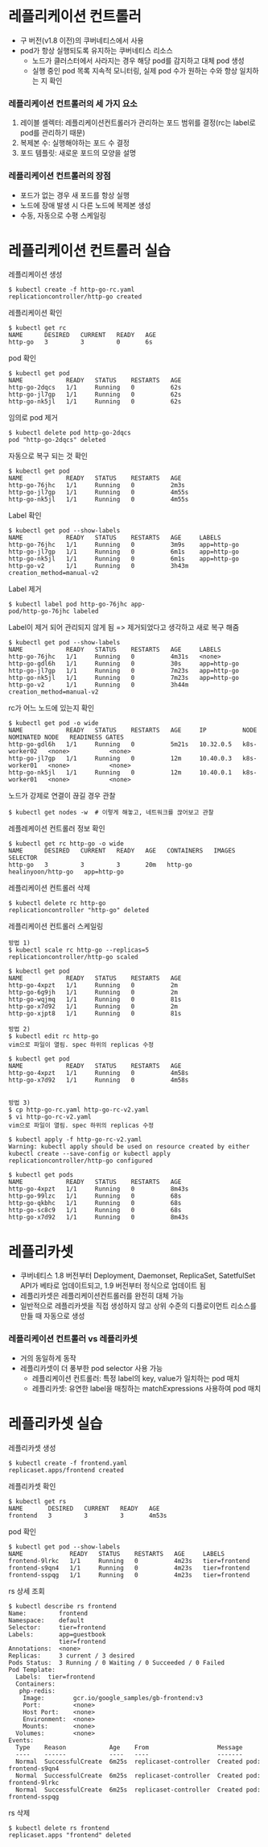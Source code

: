 # 레플리케이션 컨트롤러

- 구 버전(v1.8 이전)의 쿠버네티스에서 사용
- pod가 항상 실행되도록 유지하는 쿠버네티스 리소스
  - 노드가 클러스터에서 사라지는 경우 해당 pod를 감지하고 대체 pod 생성
  - 실행 중인 pod 목록 지속적 모니터링, 실제 pod 수가 원하는 수와 항상 일치하는 지 확인

### 레플리케이션 컨트롤러의 세 가지 요소 

1) 레이블 셀렉터: 레플리케이션컨트롤러가 관리하는 포드 범위를 결정(rc는 label로 pod를 관리하기 때문)
2) 복제본 수: 실행해야하는 포드 수 결정
3) 포드 템플릿: 새로운 포드의 모양을 설명

### 레플리케이션 컨트롤러의 장점

- 포드가 없는 경우 새 포드를 항상 실행
- 노드에 장애 발생 시 다른 노드에 복제본 생성
- 수동, 자동으로 수평 스케일링

# 레플리케이션 컨트롤러 실습

레플리케이션 생성
```
$ kubectl create -f http-go-rc.yaml 
replicationcontroller/http-go created
```

레플리케이션 확인
```
$ kubectl get rc
NAME      DESIRED   CURRENT   READY   AGE
http-go   3         3         0       6s
```

pod 확인
```
$ kubectl get pod
NAME            READY   STATUS    RESTARTS   AGE
http-go-2dqcs   1/1     Running   0          62s
http-go-jl7gp   1/1     Running   0          62s
http-go-nk5jl   1/1     Running   0          62s
```

임의로 pod 제거
```
$ kubectl delete pod http-go-2dqcs
pod "http-go-2dqcs" deleted
```

자동으로 복구 되는 것 확인
```
$ kubectl get pod
NAME            READY   STATUS    RESTARTS   AGE
http-go-76jhc   1/1     Running   0          2m3s
http-go-jl7gp   1/1     Running   0          4m55s
http-go-nk5jl   1/1     Running   0          4m55s
```

Label 확인
```
$ kubectl get pod --show-labels
NAME            READY   STATUS    RESTARTS   AGE     LABELS
http-go-76jhc   1/1     Running   0          3m9s    app=http-go
http-go-jl7gp   1/1     Running   0          6m1s    app=http-go
http-go-nk5jl   1/1     Running   0          6m1s    app=http-go
http-go-v2      1/1     Running   0          3h43m   creation_method=manual-v2
```

Label  제거
```
$ kubectl label pod http-go-76jhc app-
pod/http-go-76jhc labeled 
```

Label이 제거 되어 관리되지 않게 됨 => 제거되었다고 생각하고 새로 복구 해줌
```
$ kubectl get pod --show-labels
NAME            READY   STATUS    RESTARTS   AGE     LABELS
http-go-76jhc   1/1     Running   0          4m31s   <none>
http-go-gdl6h   1/1     Running   0          30s     app=http-go
http-go-jl7gp   1/1     Running   0          7m23s   app=http-go
http-go-nk5jl   1/1     Running   0          7m23s   app=http-go
http-go-v2      1/1     Running   0          3h44m   creation_method=manual-v2
```

rc가 어느 노드에 있는지 확인
```
$ kubectl get pod -o wide
NAME            READY   STATUS    RESTARTS   AGE     IP          NODE           NOMINATED NODE   READINESS GATES
http-go-gdl6h   1/1     Running   0          5m21s   10.32.0.5   k8s-worker02   <none>           <none>
http-go-jl7gp   1/1     Running   0          12m     10.40.0.3   k8s-worker01   <none>           <none>
http-go-nk5jl   1/1     Running   0          12m     10.40.0.1   k8s-worker01   <none>           <none>
```

노드가 강제로 연결이 끊길 경우 관찰
```
$ kubectl get nodes -w  # 이렇게 해놓고, 네트워크를 끊어보고 관찰
```

레플레케이션 컨트롤러 정보 확인
```
$ kubectl get rc http-go -o wide
NAME      DESIRED   CURRENT   READY   AGE   CONTAINERS   IMAGES               SELECTOR
http-go   3         3         3       20m   http-go      healinyoon/http-go   app=http-go
```

레플리케이션 컨트롤러 삭제
```
$ kubectl delete rc http-go
replicationcontroller "http-go" deleted
```
 
레플리케이션 컨트롤러 스케일링
```
방법 1)
$ kubectl scale rc http-go --replicas=5
replicationcontroller/http-go scaled

$ kubectl get pod
NAME            READY   STATUS    RESTARTS   AGE
http-go-4xpzt   1/1     Running   0          2m
http-go-6g9jh   1/1     Running   0          2m
http-go-wqjmq   1/1     Running   0          81s
http-go-x7d92   1/1     Running   0          2m
http-go-xjpt8   1/1     Running   0          81s

방법 2)
$ kubectl edit rc http-go
vim으로 파일이 열림. spec 하위의 replicas 수정

$ kubectl get pod
NAME            READY   STATUS    RESTARTS   AGE
http-go-4xpzt   1/1     Running   0          4m58s
http-go-x7d92   1/1     Running   0          4m58s


방법 3)
$ cp http-go-rc.yaml http-go-rc-v2.yaml
$ vi http-go-rc-v2.yaml
vim으로 파일이 열림. spec 하위의 replicas 수정

$ kubectl apply -f http-go-rc-v2.yaml
Warning: kubectl apply should be used on resource created by either kubectl create --save-config or kubectl apply
replicationcontroller/http-go configured

$ kubectl get pods
NAME            READY   STATUS    RESTARTS   AGE
http-go-4xpzt   1/1     Running   0          8m43s
http-go-99lzc   1/1     Running   0          68s
http-go-qkbhc   1/1     Running   0          68s
http-go-sc8c9   1/1     Running   0          68s
http-go-x7d92   1/1     Running   0          8m43s
```

# 레플리카셋

- 쿠버네티스 1.8 버전부터 Deployment, Daemonset, ReplicaSet, SatetfulSet API가 베타로 업데이트되고, 1.9 버전부터 정식으로 업데이트 됨
- 레플리카셋은 레플리케이션컨트롤러를 완전히 대체 가능
- 일반적으로 레플리카셋을 직접 생성하지 않고 상위 수준의 디플로이먼트 리소스를 만들 때 자동으로 생성

### 레플리케이션 컨트롤러 vs 레플리카셋

- 거의 동일하게 동작
- 레플리카셋이 더 풍부한 pod selector 사용 가능
  - 레플리케이션 컨트롤러: 특정 label의 key, value가 일치하는 pod 매치
  - 레플리카셋: 유연한  label을 매칭하는 matchExpressions 사용하여 pod 매치

# 레플리카셋 실습

레플리카셋 생성
```
$ kubectl create -f frontend.yaml
replicaset.apps/frontend created
```

레플리카셋 확인
```
$ kubectl get rs
NAME       DESIRED   CURRENT   READY   AGE
frontend   3         3         3       4m53s
```

pod 확인
```
$ kubectl get pod --show-labels
NAME             READY   STATUS    RESTARTS   AGE     LABELS
frontend-9lrkc   1/1     Running   0          4m23s   tier=frontend
frontend-s9qn4   1/1     Running   0          4m23s   tier=frontend
frontend-sspqg   1/1     Running   0          4m23s   tier=frontend
```

rs 상세 조회
```
$ kubectl describe rs frontend
Name:         frontend
Namespace:    default
Selector:     tier=frontend
Labels:       app=guestbook
              tier=frontend
Annotations:  <none>
Replicas:     3 current / 3 desired
Pods Status:  3 Running / 0 Waiting / 0 Succeeded / 0 Failed
Pod Template:
  Labels:  tier=frontend
  Containers:
   php-redis:
    Image:        gcr.io/google_samples/gb-frontend:v3
    Port:         <none>
    Host Port:    <none>
    Environment:  <none>
    Mounts:       <none>
  Volumes:        <none>
Events:
  Type    Reason            Age    From                   Message
  ----    ------            ----   ----                   -------
  Normal  SuccessfulCreate  6m25s  replicaset-controller  Created pod: frontend-s9qn4
  Normal  SuccessfulCreate  6m25s  replicaset-controller  Created pod: frontend-9lrkc
  Normal  SuccessfulCreate  6m25s  replicaset-controller  Created pod: frontend-sspqg
```

rs 삭제
```
$ kubectl delete rs frontend
replicaset.apps "frontend" deleted
```